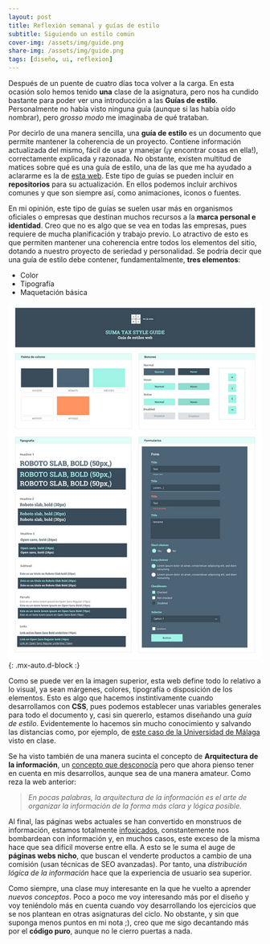```yaml
---
layout: post
title: Reflexión semanal y guías de estilo
subtitle: Siguiendo un estilo común
cover-img: /assets/img/guide.png
share-img: /assets/img/guide.png
tags: [diseño, ui, reflexion]
---
```


Después de un puente de cuatro días toca volver a la carga. En esta ocasión solo hemos tenido **una** clase de la asignatura, pero nos ha cundido bastante para poder ver una introducción a las **Guías de estilo**. Personalmente no había visto ninguna guía (aunque si las había oído nombrar), pero *grosso modo* me imaginaba de qué trataban.

Por decirlo de una manera sencilla, una **guía de estilo** es un documento que permite mantener la coherencia de un proyecto. Contiene información actualizada del mismo, fácil de usar y manejar (¡y encontrar cosas en ella!), correctamente explicada y razonada. No obstante, existen multitud de matices sobre qué es una guía de estilo, una de las que me ha ayudado a aclararme es la de [esta web](https://glopdesign.com/guia-estilo-web/). Este tipo de guías se pueden incluir en **repositorios** para su actualización. En ellos podemos incluir archivos comunes y que son siempre así, como animaciones, iconos o fuentes.

En mi opinión, este tipo de guías se suelen usar más en organismos oficiales o empresas que destinan muchos recursos a la **marca personal e identidad**. Creo que no es algo que se vea en todas las empresas, pues requiere de mucha planificación y trabajo previo. Lo atractivo de esto es que permiten mantener una coherencia entre todos los elementos del sitio, dotando a nuestro proyecto de seriedad y personalidad. Se podría decir que una guía de estilo debe contener, fundamentalmente, **tres elementos**:
- Color
- Tipografía
- Maquetación básica

![Ejemplo de guía de estilo](/assets/img/style.jpg){: .mx-auto.d-block :}

Como se puede ver en la imagen superior, esta web define todo lo relativo a lo visual, ya sean márgenes, colores, tipografía o disposición de los elementos. Esto es algo que hacemos instintivamente cuando desarrollamos con **CSS**, pues podemos establecer unas variables generales para todo el documento y, casi sin quererlo, estamos diseñando una *guía de estilo*. Evidentemente lo hacemos sin mucho conocimiento y salvando las distancias como, por ejemplo, de [este caso de la Universidad de Málaga](https://www.uma.es/media/files/GUIA_WEB.pdf) visto en clase.

Se ha visto también de una manera sucinta el concepto de **Arquitectura de la información**, un [concepto que desconocía](https://www.uifrommars.com/arquitectura-de-la-informacion/) pero que ahora pienso tener en cuenta en mis desarrollos, aunque sea de una manera amateur. Como reza la web anterior:

> *En pocas palabras, la arquitectura de la información es el arte de organizar la información de la forma más clara y lógica posible.*

Al final, las páginas webs actuales se han convertido en monstruos de información, estamos totalmente [infoxicados](https://www.webempresa.com/blog/que-es-infoxicacion.html), constantemente nos bombardean con información y, en muchos casos, este exceso de la misma hace que sea difícil moverse entre ella. A esto se le suma el auge de **páginas webs nicho**, que buscan el venderte productos a cambio de una comisión (usan técnicas de SEO avanzadas). Por tanto, una *distribución lógica de la información* hace que la experiencia de usuario sea superior.

Como siempre, una clase muy interesante en la que he vuelto a aprender *nuevos conceptos*. Poco a poco me voy interesando más por el diseño y voy teniéndolo más en cuenta cuando voy desarrollando los ejercicios que se nos plantean en otras asignaturas del ciclo. No obstante, y sin que suponga menos puntos en mi nota ;), creo que me sigo decantando más por el **código puro**, aunque no le cierro puertas a nada.
